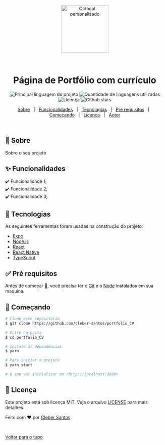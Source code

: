<div align="center" id="top"> 
  <img 
    src="https://user-images.githubusercontent.com/62780876/163990400-4cced913-0b04-4efe-94cb-a1e69039ce2a.jpg"
    alt="Octacat personalizado"
    width="150px"
  />

&#xa0;

  <!-- <a href="https://portfolio_website_cv.netlify.com">Demo</a> -->
</div>

<h1 align="center">Página de Portfólio com currículo</h1>

<p align="center">
  <img alt="Principal linguagem do projeto" src="https://img.shields.io/github/languages/top/cleber-santos/portfolio_CV?color=56BEB8">

  <img alt="Quantidade de linguagens utilizadas" src="https://img.shields.io/github/languages/count/cleber-santos/portfolio_CV?color=56BEB8">

  <img alt="Licença" src="https://img.shields.io/github/license/cleber-santos/portfolio_CV?color=56BEB8">

  <img alt="Github stars" src="https://img.shields.io/github/stars/cleber-santos/portfolio_CV?color=56BEB8" />
</p>

<p align="center">
  <a href="#dart-sobre">Sobre</a> &#xa0; | &#xa0; 
  <a href="#sparkles-funcionalidades">Funcionalidades</a> &#xa0; | &#xa0;
  <a href="#rocket-tecnologias">Tecnologias</a> &#xa0; | &#xa0;
  <a href="#white_check_mark-pré-requisitos">Pré requisitos</a> &#xa0; | &#xa0;
  <a href="#checkered_flag-começando">Começando</a> &#xa0; | &#xa0;
  <a href="#memo-licença">Licença</a> &#xa0; | &#xa0;
  <a href="https://github.com/cleber-santos" target="_blank">Autor</a>
</p>

<br>

## :dart: Sobre

Sobre o seu projeto

## :sparkles: Funcionalidades

:heavy_check_mark: Funcionalidade 1;\
:heavy_check_mark: Funcionalidade 2;\
:heavy_check_mark: Funcionalidade 3;

## :rocket: Tecnologias

As seguintes ferramentas foram usadas na construção do projeto:

- [Expo](https://expo.io/)
- [Node.js](https://nodejs.org/en/)
- [React](https://pt-br.reactjs.org/)
- [React Native](https://reactnative.dev/)
- [TypeScript](https://www.typescriptlang.org/)

## :white_check_mark: Pré requisitos

Antes de começar :checkered_flag:, você precisa ter o [Git](https://git-scm.com) e o [Node](https://nodejs.org/en/) instalados em sua maquina.

## :checkered_flag: Começando

```bash
# Clone este repositório
$ git clone https://github.com/cleber-santos/portfolio_CV

# Entre na pasta
$ cd portfolio_CV

# Instale as dependências
$ yarn

# Para iniciar o projeto
$ yarn start

# O app vai inicializar em <http://localhost:3000>
```

## :memo: Licença

Este projeto está sob licença MIT. Veja o arquivo [LICENSE](LICENSE.md) para mais detalhes.

Feito com :heart: por <a href="https://github.com/cleber-santos" target="_blank">Cleber Santos</a>

&#xa0;

<a href="#top">Voltar para o topo</a>
